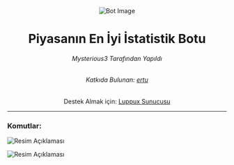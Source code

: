 <div align="center">
  <img src="https://github.com/mysteriouss3/Discord-Stat-Botu-v14/assets/your-image.png" alt="Bot Image">
  <h1>Piyasanın En İyi İstatistik Botu</h1>
  <h6>Mysterious3 Tarafından Yapıldı</h6>
  <h6>Katkıda Bulunan: <a href="https://github.com/ertucuk">ertu</a></h6>
  <p>Destek Almak için: <a href="https://discord.gg/luppux">Luppux Sunucusu</a></p>
</div>

---

### Komutlar:

![Resim Açıklaması](https://github.com/mysteriouss3/Discord-Stat-Botu-v14/assets/142053394/4818a8b9-3caa-43f4-8a7d-f4eba0a8029e)

![Resim Açıklaması](https://github.com/mysteriouss3/Discord-Stat-Botu-v14/assets/142053394/5a441357-7ebb-4e1d-8a0e-d9f9ef401ffe)
